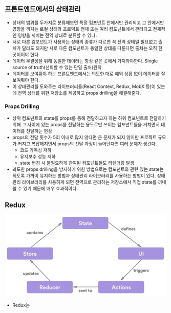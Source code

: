 ## 프론트엔드에서의 상태관리
- 상태의 범위를 두가지로 분류해보면 특정 컴포넌트 안에서만 관리되고 그 안에서만 영향을 끼치는 로컬 상태와 프로덕트 전체 또는 여러 컴포넌트에서 관리되고 전체적인 영향을 끼치는 전역 상태로 분류할 수 있다.
- 서로 다른 컴포넌트가 사용하는 상태의 종류가 다르면 꼭 전역 상태일 필요없고 출처가 달라도 되지만 서로 다른 컴포넌트가 동일한 상태를 다룬다면 출처는 오직 한 곳이어야 한다.
- 데이터 무결성을 위해 동일한 데이터는 항상 같은 곳에서 가져와야한다. Single source of truth(신뢰할 수 있는 단일 출처)원칙
- 데이터를 보여줘야 하는 프론트엔드에서는 의도한 대로 예외 상황 없이 데이터를 잘 보여줘야 한다.
- 이 상태관리를 도와주는 라이브러리들(React Context, Redux, MobX 등)이 있는데 전역 상태를 위한 저장소를 제공하고 props  drilling을 해결해준다.


### Props Drilling
- 상위 컴포넌트의 state를 props를 통해 전달하고자 하는 하위 컴포넌트로 전달하기 위해 그 사이에 있는 props를 전달하는 용도로만 쓰이는 컴포넌트들을 거치면서 데이터를 전달하는 현상
- props의 전달 횟수가 5회 이내로 많지 않다면 큰 문제가 되지 않지만 프로젝트 규모가 커지고 복잡해지면서 props의 전달 과정이 늘어난다면 여러 문제가 생긴다.
  - 코드 가독성 저하
  - 유지보수 성능 저하
  - state 변경 시 불필요하게 관여된 컴포넌트들도 리렌더링 발생
- 과도한 props drilling을 방지하기 위한 방법으로는 컴포넌트와 관련 있는 state는 되도록 가까이 유지하는 방법과 상태관리 라이브러리를 사용하는 방법이 있다. 상태관리 라이브러리를 사용하게 되면 전역으로 관리하는 저장소에서 직접 state를 꺼내쓸 수 있기 때문에 매우 효과적이다.

## Redux
![redux flow](../assets/image.png)

- Redux는 


